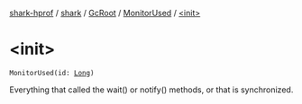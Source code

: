 [shark-hprof](../../../index.md) / [shark](../../index.md) / [GcRoot](../index.md) / [MonitorUsed](index.md) / [&lt;init&gt;](./-init-.md)

# &lt;init&gt;

`MonitorUsed(id: `[`Long`](https://kotlinlang.org/api/latest/jvm/stdlib/kotlin/-long/index.html)`)`

Everything that called the wait() or notify() methods, or
that is synchronized.

